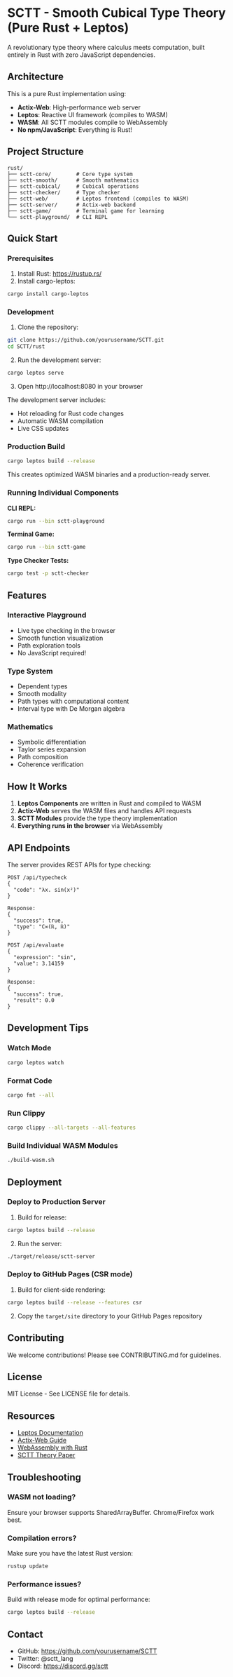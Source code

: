 # SCTT - Smooth Cubical Type Theory (Pure Rust + Leptos)

A revolutionary type theory where calculus meets computation, built entirely in Rust with zero JavaScript dependencies.

## Architecture

This is a pure Rust implementation using:
- **Actix-Web**: High-performance web server
- **Leptos**: Reactive UI framework (compiles to WASM)
- **WASM**: All SCTT modules compile to WebAssembly
- **No npm/JavaScript**: Everything is Rust!

## Project Structure

```
rust/
├── sctt-core/        # Core type system
├── sctt-smooth/      # Smooth mathematics  
├── sctt-cubical/     # Cubical operations
├── sctt-checker/     # Type checker
├── sctt-web/         # Leptos frontend (compiles to WASM)
├── sctt-server/      # Actix-web backend
├── sctt-game/        # Terminal game for learning
└── sctt-playground/  # CLI REPL
```

## Quick Start

### Prerequisites

1. Install Rust: https://rustup.rs/
2. Install cargo-leptos:
```bash
cargo install cargo-leptos
```

### Development

1. Clone the repository:
```bash
git clone https://github.com/yourusername/SCTT.git
cd SCTT/rust
```

2. Run the development server:
```bash
cargo leptos serve
```

3. Open http://localhost:8080 in your browser

The development server includes:
- Hot reloading for Rust code changes
- Automatic WASM compilation
- Live CSS updates

### Production Build

```bash
cargo leptos build --release
```

This creates optimized WASM binaries and a production-ready server.

### Running Individual Components

**CLI REPL:**
```bash
cargo run --bin sctt-playground
```

**Terminal Game:**
```bash
cargo run --bin sctt-game
```

**Type Checker Tests:**
```bash
cargo test -p sctt-checker
```

## Features

### Interactive Playground
- Live type checking in the browser
- Smooth function visualization
- Path exploration tools
- No JavaScript required!

### Type System
- Dependent types
- Smooth modality
- Path types with computational content
- Interval type with De Morgan algebra

### Mathematics
- Symbolic differentiation
- Taylor series expansion
- Path composition
- Coherence verification

## How It Works

1. **Leptos Components** are written in Rust and compiled to WASM
2. **Actix-Web** serves the WASM files and handles API requests
3. **SCTT Modules** provide the type theory implementation
4. **Everything runs in the browser** via WebAssembly

## API Endpoints

The server provides REST APIs for type checking:

```
POST /api/typecheck
{
  "code": "λx. sin(x²)"
}

Response:
{
  "success": true,
  "type": "C∞(ℝ, ℝ)"
}
```

```
POST /api/evaluate
{
  "expression": "sin",
  "value": 3.14159
}

Response:
{
  "success": true,
  "result": 0.0
}
```

## Development Tips

### Watch Mode
```bash
cargo leptos watch
```

### Format Code
```bash
cargo fmt --all
```

### Run Clippy
```bash
cargo clippy --all-targets --all-features
```

### Build Individual WASM Modules
```bash
./build-wasm.sh
```

## Deployment

### Deploy to Production Server

1. Build for release:
```bash
cargo leptos build --release
```

2. Run the server:
```bash
./target/release/sctt-server
```

### Deploy to GitHub Pages (CSR mode)

1. Build for client-side rendering:
```bash
cargo leptos build --release --features csr
```

2. Copy the `target/site` directory to your GitHub Pages repository

## Contributing

We welcome contributions! Please see CONTRIBUTING.md for guidelines.

## License

MIT License - See LICENSE file for details.

## Resources

- [Leptos Documentation](https://leptos.dev)
- [Actix-Web Guide](https://actix.rs)
- [WebAssembly with Rust](https://rustwasm.github.io/book/)
- [SCTT Theory Paper](docs/theory.pdf)

## Troubleshooting

### WASM not loading?
Ensure your browser supports SharedArrayBuffer. Chrome/Firefox work best.

### Compilation errors?
Make sure you have the latest Rust version:
```bash
rustup update
```

### Performance issues?
Build with release mode for optimal performance:
```bash
cargo leptos build --release
```

## Contact

- GitHub: https://github.com/yourusername/SCTT
- Twitter: @sctt_lang
- Discord: https://discord.gg/sctt